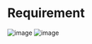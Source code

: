 # Requirement
![image](https://github.com/lcaohoanq/J1.L.P0028-Manage_ingredients_at_the_coffee_store/assets/136492579/0fe0d6f6-45a8-4e6f-9e87-b2bbd8b37b5c)
![image](https://github.com/lcaohoanq/J1.L.P0028-Manage_ingredients_at_the_coffee_store/assets/136492579/ecd0d3c7-2a56-4fb3-b049-cc20c062b573)